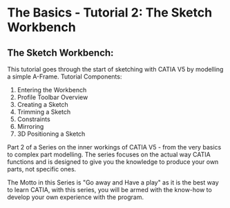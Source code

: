 # The Basics - Tutorial 2: The Sketch Workbench

## The Sketch Workbench:

This tutorial goes through the start of sketching with CATIA V5 by modelling a simple A-Frame. Tutorial Components:
1. Entering the Workbench
2. Profile Toolbar Overview
3. Creating a Sketch
4. Trimming a Sketch
5. Constraints
5. Mirroring
6. 3D Positioning a Sketch

Part 2 of a Series on the inner workings of CATIA V5 - from the very basics to complex part modelling. The series focuses on the actual way CATIA functions and is designed to give you the knowledge to produce your own parts, not specific ones.

The Motto in this Series is "Go away and Have a play" as it is the best way to learn CATIA, with this series, you will be armed with the know-how to develop your own experience with the program.
